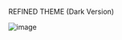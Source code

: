 REFINED THEME
(Dark Version)

![image](https://user-images.githubusercontent.com/98642867/155433695-eff8a49b-d3e1-42aa-acbe-60d16ad51c62.png)
